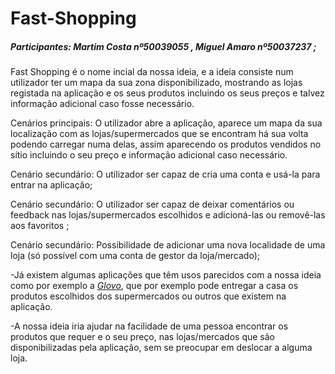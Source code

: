 # Fast-Shopping

##### Participantes: Martim Costa nº50039055 , Miguel Amaro nº50037237 ;

Fast Shopping é o nome incial da nossa ideia, e a ideia consiste num utilizador ter um mapa da sua zona disponibilizado,
mostrando as lojas registada na aplicação e os seus produtos incluindo os seus preços e talvez informação adicional caso fosse necessário.

Cenários principais: O utilizador abre a aplicação, aparece um mapa da sua localização com as lojas/supermercados que se encontram há sua volta
podendo carregar numa delas, assim aparecendo os produtos vendidos no sítio incluindo o seu preço e informação adicional caso necessário.

Cenário secundário: O utilizador ser capaz de cria uma conta e usá-la para entrar na aplicação;

Cenário secundário: O utilizador ser capaz de deixar comentários ou feedback nas lojas/supermercados escolhidos e adicioná-las ou
removê-las aos favoritos ;

Cenário secundário: Possibilidade de adicionar uma nova localidade de uma loja (só possível com uma conta de gestor da loja/mercado); 

-Já existem algumas aplicações que têm usos parecidos com a nossa ideia como por exemplo a [*Glovo*](https://glovoapp.com/pt_PT/lis/), que por exemplo pode entregar 
a casa os produtos escolhidos dos supermercados ou outros que existem na aplicação.

-A nossa ideia iria ajudar na facilidade de uma pessoa encontrar os produtos que requer e o seu preço, nas lojas/mercados que são 
disponibilizadas pela aplicação, sem se preocupar em deslocar a alguma loja.
